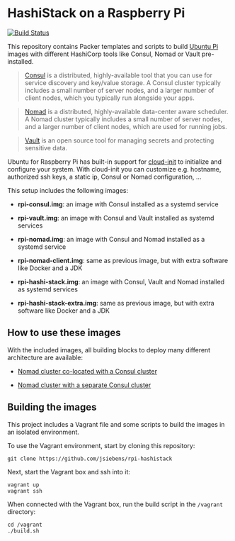 # HashiStack on a Raspberry Pi

[![Build Status](https://travis-ci.org/jsiebens/rpi-hashistack.svg?branch=master)](https://travis-ci.org/jsiebens/rpi-hashistack)

This repository contains Packer templates and scripts to build [Ubuntu Pi](https://ubuntu.com/download/raspberry-pi) images with different HashiCorp tools like Consul, Nomad or Vault pre-installed.

>[Consul](https://www.consul.io/) is a distributed, highly-available tool that you can use for service discovery and key/value storage. A Consul cluster typically includes a small number of server nodes, and a larger number of client nodes, which you typically run alongside your apps.

>[Nomad](https://www.nomadproject.io/) is a distributed, highly-available data-center aware scheduler. A Nomad cluster typically includes a small number of server nodes, and a larger number of client nodes, which are used for running jobs.

>[Vault](https://www.vaultproject.io/) is an open source tool for managing secrets and protecting sensitive data.

Ubuntu for Raspberry Pi has built-in support for [cloud-init](https://cloudinit.readthedocs.io/en/18.3/) to initialize and configure your system. With cloud-init you can customize e.g. hostname, authorized ssh keys, a static ip, Consul or Nomad configuration, ... 

This setup includes the following images:

- __rpi-consul.img__: an image with Consul installed as a systemd service

- __rpi-vault.img__: an image with Consul and Vault installed as systemd services

- __rpi-nomad.img__: an image with Consul and Nomad installed as a systemd service

- __rpi-nomad-client.img__: same as previous image, but with extra software like Docker and a JDK

- __rpi-hashi-stack.img__: an image with Consul, Vault and Nomad installed as systemd services

- __rpi-hashi-stack-extra.img__: same as previous image, but with extra software like Docker and a JDK

## How to use these images

With the included images, all building blocks to deploy many different architecture are available:

- [Nomad cluster co-located with a Consul cluster](./examples/nomad-consul-colocated-cluster)

- [Nomad cluster with a separate Consul cluster](./examples/nomad-consul-separate-cluster)

## Building the images

This project includes a Vagrant file and some scripts to build the images in an isolated environment.

To use the Vagrant environment, start by cloning this repository:

```
git clone https://github.com/jsiebens/rpi-hashistack
```

Next, start the Vagrant box and ssh into it:

```
vagrant up
vagrant ssh
```

When connected with the Vagrant box, run the build script in the `/vagrant` directory:

```
cd /vagrant
./build.sh
```
